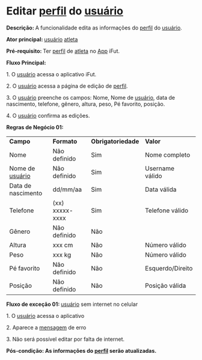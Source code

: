 #  Editar  <a href="../../lexico/#perfil">perfil</a> do  <a href="../../lexico/#usuario">usuário</a>

<p class = "text-justify"><b>Descrição: </b>A funcionalidade edita as informações do  <a href="../../lexico/#perfil">perfil</a> do  <a href="../../lexico/#usuario">usuário</a>.</p>
<p class = "text-justify"><b>Ator principal: </b> <a href="../../lexico/#usuario">usuário</a> <a href="../../lexico/#atleta">atleta</a></p>
<p class = "text-justify"><b>Pré-requisito: </b>Ter  <a href="../../lexico/#perfil">perfil</a> de <a href="../../lexico/#atleta">atleta</a> no <a href="../../lexico/#App">App</a> iFut.</p>
<b>Fluxo Principal:</b><p class = "text-justify"> 1. O  <a href="../../lexico/#usuario">usuário</a> acessa o aplicativo iFut.
            <p>2. O  <a href="../../lexico/#usuario">usuário</a> acessa a página de edição de  <a href="../../lexico/#perfil">perfil</a>.</p>
            <p>3. O  <a href="../../lexico/#usuario">usuário</a> preenche os campos: Nome, Nome de  <a href="../../lexico/#usuario">usuário</a>, data de nascimento, telefone, gênero, altura, peso, Pé favorito, posição.</p>
            <p>4. O  <a href="../../lexico/#usuario">usuário</a> confirma as edições.</p></p>


<p><b>Regras de Negócio 01:</b></p>

<table class="table table-striped border">
    <tr>
        <td>
            <b>Campo</b>
        </td>
        <td>
            <b>Formato</b>
        </td>
        <td>
            <b>Obrigatoriedade</b>
        </td>
        <td>
            <b>Valor</b>
        </td>
    </tr>
    <tr>
    <td>
        Nome
    </td>
    <td> 
        Não definido
    </td>
    <td>
        Sim
    </td>
    <td>
        Nome completo
    </td>
    </tr>
    <tr>
     <td>
        Nome de  <a href="../../lexico/#usuario">usuário</a>
    </td>
    <td> 
    Não definido
    </td>
    <td>
        Sim
    </td>
    <td>
        Username válido
    </td>
    </tr>
      <tr>
     <td>
Data de nascimento    </td>
    <td> 
dd/mm/aa    </td>
    <td>
        Sim
    </td>
    <td>
        Data válida
    </td>
    </tr>
      <tr>
     <td>
Telefone    </td>
    <td> 
(xx) xxxxx-xxxx    </td>
    <td>
        Sim
    </td>
    <td>
        Telefone válido
    </td>
    </tr>
      <tr>
     <td>
Gênero    </td>
    <td> 
    Não definido
    </td>
    <td>
    Não
    </td>
    <td>
    </td>
    </tr>
      <tr>
     <td>
Altura    </td>
    <td> 
xxx cm    </td>
    <td>
        Não
    </td>
    <td>
        Número válido
    </td>
    </tr>
      <tr>
     <td>
Peso    </td>
    <td> 
xxx kg    </td>
    <td>
        Não
    </td>
    <td>
        Número válido
    </td>
    </tr>
      <tr>
     <td>
Pé favorito    </td>
    <td> 
    Não definido
    </td>
    <td>
        Não
    </td>
    <td>
Esquerdo/Direito    </td> </tr>
  <tr>
     <td>
Posição    </td>
    <td> 
    Não definido
    </td>
    <td>
        Não
    </td>
    <td>
        Posição válida
    </td>

</table>

<b>Fluxo de exceção 01: </b> <a href="../../lexico/#usuario">usuário</a> sem internet no celular
<p class = "text-justify">1. O  <a href="../../lexico/#usuario">usuário</a> acessa o aplicativo</p>
<p class = "text-justify">2. Aparece a  <a href="../../lexico/#mensagem">mensagem</a> de erro</p>
<p class = "text-justify">3. Não será possível editar por falta de internet.
</p><p><b>Pós-condição: As informações do  <a href="../../lexico/#perfil">perfil</a> serão atualizadas.</b></p>